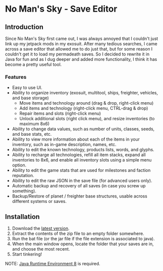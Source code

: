 # No Man's Sky - Save Editor

## Introduction

Since No Man's Sky first came out, I was always annoyed that I couldn't just link up my jetpack mods in my exosuit. After many tedious searches, I came across a save editor that allowed me to do just that, but for some reason I couldn't get it to load my permadeath saves. So I decided to rewrite it in Java for fun and as I dug deeper and added more functionality, I think it has become a pretty useful tool.

### Features

- Easy to use UI.
- Ability to organize inventory (exosuit, multitool, ships, freighter, vehicles, and base storage)
  - Move items and technology around (drag & drop, right-click menu)
  - Add items and technology (right-click menu, CTRL-drag & drop)
  - Repair items and slots (right-click menu)
  - Unlock additional slots (right click menu), and resize inventories (to maximum 8x6)
- Ability to change data values, such as number of units, classes, seeds, and base stats, etc.
- Ability to view more information about each of the items in your inventory, such as in-game description, names, etc.
- Ability to edit the known technology, products lists, words, and glyphs.
- Ability to recharge all technologies, refill all item stacks, expand all inventories to 8x6, and enable all inventory slots using a simple menu option.
- Ability to edit the game stats that are used for milestones and faction reputation.
- Ability to edit the raw JSON in the save file (for advanced users only).
- Automatic backup and recovery of all saves (in case you screw up something).
- Backup/Restore of planet / freighter base structures, usable across different systems or saves.

## Installation

1. Download the [latest version](NMSSaveEditor.zip).
2. Extract the contents of the zip file to an empty folder somewhere.
3. Run the bat file (or the jar file if the file extension is associated to java).
4. When the main window opens, locate the folder that your saves are in, and choose the most recent.
5. Start tinkering!

NOTE: [Java Runtime Environment 8](https://java.com/en/download/manual.jsp) is required.

